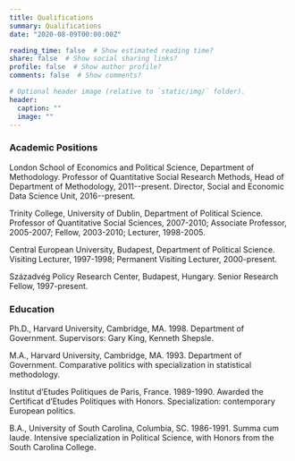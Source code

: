 ```yaml
---
title: Qualifications
summary: Qualifications
date: "2020-08-09T00:00:00Z"

reading_time: false  # Show estimated reading time?
share: false  # Show social sharing links?
profile: false  # Show author profile?
comments: false  # Show comments?

# Optional header image (relative to `static/img/` folder).
header:
  caption: ""
  image: ""
---
```


### Academic Positions

London School of Economics and Political Science, Department of Methodology. Professor of Quantitative Social Research Methods, Head of Department of Methodology, 2011--present.  Director, Social and Economic Data Science Unit, 2016--present.

Trinity College, University of Dublin, Department of Political Science. Professor of Quantitative Social Sciences, 2007-2010; Associate Professor, 2005-2007; Fellow, 2003-2010; Lecturer, 1998-2005.

Central European University, Budapest, Department of Political Science. Visiting Lecturer, 1997-1998; Permanent Visiting Lecturer, 2000-present.

Századvég Policy Research Center, Budapest, Hungary. Senior Research Fellow, 1997-present.

### Education

Ph.D., Harvard University, Cambridge, MA. 1998\. Department of Government. Supervisors: Gary King, Kenneth Shepsle.

M.A., Harvard University, Cambridge, MA. 1993\. Department of Government. Comparative politics with specialization in statistical methodology.

Institut d’Etudes Politiques de Paris, France. 1989-1990\. Awarded the Certificat d’Etudes Politiques with Honors. Specialization: contemporary European politics.

B.A., University of South Carolina, Columbia, SC. 1986-1991\. Summa cum laude. Intensive specialization in Political Science, with Honors from the South Carolina College.
